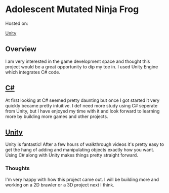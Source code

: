 ﻿# Adolescent Mutated Ninja Frog

Hosted on:

[Unity](https://play.unity.com/mg/other/my-first-unity-game-5183) 

## Overview

I am very interested in the game development space and thought this project would be a great opportunity to dip my toe in. I used Unity Engine which integrates C# code.

## [C#](https://docs.microsoft.com/en-us/dotnet/csharp/)

At first looking at C# seemed pretty daunting but once I got started it very quickly became pretty intuitive. I def need more study using C# seperate from Unity, but I have enjoyed my time with it and look forward to learning more by building more games and other projects.

## [Unity](https://docs.unity3d.com/Manual/index.html)

Unity is fantastic! After a few hours of walkthrough videos it's pretty easy to get the hang of adding and manipulating objects exactly how you want. Using C# along with Unity makes things pretty straight forward.

### Thoughts

I'm very happy with how this project came out. I will be building more and working on a 2D brawler or a 3D project next I think. 

